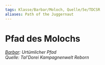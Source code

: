 ```yaml
---
tags: Klasse/Barbar/Moloch, Quelle/5e/TDCSR
aliases: Path of the Juggernaut
---
```

Pfad des Molochs
================

[_Barbar_](Barbar.md)_: Urtümlicher Pfad_  
_Quelle: Tal'Dorei Kampagnenwelt Reborn_